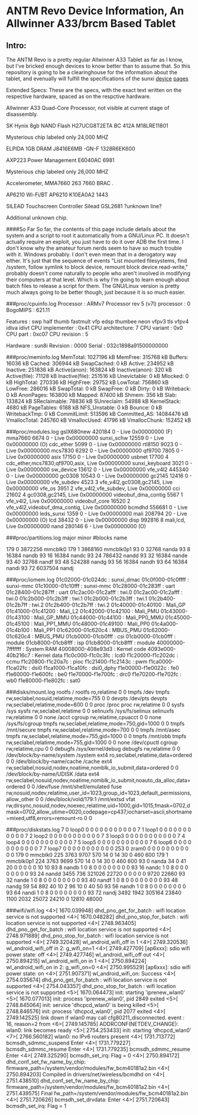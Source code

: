 ANTM Revo Device Information, An Allwinner A33/brcm Based Tablet
================================================================

Intro:
------
The ANTM Revo is a pretty regular Allwinner A33 Tablet as far as I know, but
I've bricked enough devices to know better than to assume that. So this
repository is going to be a clearinghouse for the information about the tablet,
and evenually will fulfill the specifications of the sunxi
[device](http://linux-sunxi.org/New_Device_howto)
[pages](http://linux-sunxi.org/New_Device_page)

Extended Specs: These are the specs, with the exact text written on the
respective hardware, spaced as on the respctive hardware.

Allwinner A33 Quad-Core Processor, not visible at current stage of
disassembly.

SK Hynix 8gb NAND Flash
				H27UCG8T2ETA
				BC      412A
				M18LRE11801

Mysterious chip labeled only
				24,000
				MHZ

ELPIDA 1GB DRAM
				J8416E6MB
				-GN-F
				1328R6EK600

AXP223 Power Management
				E6040AC 6981

Mysterious chip labeled only
				26,000
				 MHZ

Accelerometer, MMA7660
				263
				7660
				BRAC
				.

AP6210 Wi-Fi/BT
				AP6210
				K10EA0A2
				1443

SILEAD Touchscreen Controller
				Silead
				GSL2681
				?unknown line?

Additional unknown chip.


####So Far
So far, the contents of this page include details about the system and a script
to root it automatically from a GNU/Linux PC. It doesn't actually require an
exploit, you just have to do it over ADB the first time. I don't know why the
amateur forum nerds seem to have so much trouble with it. Windows probably. I
don't even mean that in a derogatory way either. It's just that the sequence of
events "List mounted filesystems, find /system, follow symlink to block device,
remount block device read-write," probably doesn't come naturally to people
who aren't involved in modifying their computers at that level. Which is why I'm
going to learn enough about batch files to release a script for them. The
GNU/Linux version is pretty much always going to be better though, just because
it is so much easier.


###proc/cpuinfo.log
Processor	: ARMv7 Processor rev 5 (v7l)
processor	: 0
BogoMIPS	: 621.11

Features	: swp half thumb fastmult vfp edsp thumbee neon vfpv3 tls vfpv4 idiva idivt
CPU implementer	: 0x41
CPU architecture: 7
CPU variant	: 0x0
CPU part	: 0xc07
CPU revision	: 5

Hardware	: sun8i
Revision	: 0000
Serial		: 032c1898a91500000000

###proc/meminfo.log
MemTotal:        1027196 kB
MemFree:          315768 kB
Buffers:           16036 kB
Cached:           306944 kB
SwapCached:            0 kB
Active:           234952 kB
Inactive:         251836 kB
Active(anon):     163824 kB
Inactive(anon):      320 kB
Active(file):      71128 kB
Inactive(file):   251516 kB
Unevictable:           0 kB
Mlocked:               0 kB
HighTotal:        270336 kB
HighFree:          29752 kB
LowTotal:         756860 kB
LowFree:          286016 kB
SwapTotal:             0 kB
SwapFree:              0 kB
Dirty:                 0 kB
Writeback:             0 kB
AnonPages:        163800 kB
Mapped:            87400 kB
Shmem:               356 kB
Slab:             133824 kB
SReclaimable:      78836 kB
SUnreclaim:        54988 kB
KernelStack:        4680 kB
PageTables:         6188 kB
NFS_Unstable:          0 kB
Bounce:                0 kB
WritebackTmp:          0 kB
CommitLimit:      513596 kB
Committed_AS:   14084476 kB
VmallocTotal:     245760 kB
VmallocUsed:       41796 kB
VmallocChunk:     152452 kB

###proc/modules.log
gslX680new 420184 0 - Live 0x00000000 (F)
mma7660 6674 0 - Live 0x00000000
sunxi_schw 12559 0 - Live 0x00000000 (O)
cdc_ether 5099 0 - Live 0x00000000
rtl8150 9023 0 - Live 0x00000000
mcs7830 6292 0 - Live 0x00000000
qf9700 7805 0 - Live 0x00000000
asix 17150 0 - Live 0x00000000
usbnet 17700 4 cdc_ether,mcs7830,qf9700,asix, Live 0x00000000
sunxi_keyboard 3021 0 - Live 0x00000000
sw_device 13612 0 - Live 0x00000000
vfe_v4l2 445340 0 - Live 0x00000000
gc0308 10543 0 - Live 0x00000000
gc2145 12416 0 - Live 0x00000000
vfe_subdev 4523 3 vfe_v4l2,gc0308,gc2145, Live 0x00000000
vfe_os 3951 2 vfe_v4l2,vfe_subdev, Live 0x00000000
cci 21602 4 gc0308,gc2145, Live 0x00000000
videobuf_dma_contig 5567 1 vfe_v4l2, Live 0x00000000
videobuf_core 16520 2 vfe_v4l2,videobuf_dma_contig, Live 0x00000000
bcmdhd 556681 0 - Live 0x00000000
leds_sunxi 1359 0 - Live 0x00000000
mali 208794 20 - Live 0x00000000 (O)
lcd 38432 0 - Live 0x00000000
disp 992816 8 mali,lcd, Live 0x00000000
nand 280146 6 - Live 0x00000000 (O)

###proc/partitions.log
major minor  #blocks  name

 179        0    3872256 mmcblk0
 179        1    3868160 mmcblk0p1
  93        0      32768 nanda
  93        8      16384 nandb
  93       16      16384 nandc
  93       24     786432 nandd
  93       32      16384 nande
  93       40      32768 nandf
  93       48     524288 nandg
  93       56      16384 nandh
  93       64      16384 nandi
  93       72    6037504 nandj

###proc/iomem.log
01c02000-01c024dc : sunxi_dmac
01c0f000-01c0ffff : sunxi-mmc
01c10000-01c10fff : sunxi-mmc
01c28000-01c283ff : uart
01c28400-01c287ff : uart
01c2ac00-01c2afff : twi.0
  01c2ac00-01c2afff : twi.0
01c2b000-01c2b3ff : twi.1
  01c2b000-01c2b3ff : twi.1
01c2b400-01c2b7ff : twi.2
  01c2b400-01c2b7ff : twi.2
01c40000-01c40100 : Mali_GP
01c41000-01c41200 : Mali_L2
01c42000-01c42100 : Mali_PMU
01c43000-01c43100 : Mali_GP_MMU
01c44000-01c44100 : Mali_PP0_MMU
01c45000-01c45100 : Mali_PP1_MMU
01c48000-01c49100 : Mali_PP0
01c4a000-01c4b100 : Mali_PP1
01c62000-01c620c4 : MBUS_PMU
  01c62000-01c620c4 : MBUS_PMU
01cb0000-01cb0fff : csi
  01cb0000-01cb0fff : module
01cb8000-01cb8fff : isp
  01cb8000-01cb8fff : module
40000000-7fffffff : System RAM
  40008000-408e93d3 : Kernel code
  4093e000-40b216c7 : Kernel data
f1c0c000-f1c0c3fc : lcd0
f1c20000-f1c202dc : ccmu
f1c20800-f1c20a7c : pioc
f1c21400-f1c2143c : pwm
f1ca0000-f1ca02fc : dsi0
f1ca1000-f1ca10fc : dsi0_dphy
f1e00000-f1e0022c : fe0
f1e60000-f1e600fc : be0
f1e70000-f1e700fc : drc0
f1e70200-f1e702fc : wb0
f1e80000-f1e802fc : sat0

###disks/mount.log
rootfs / rootfs ro,relatime 0 0
tmpfs /dev tmpfs rw,seclabel,nosuid,relatime,mode=755 0 0
devpts /dev/pts devpts rw,seclabel,relatime,mode=600 0 0
proc /proc proc rw,relatime 0 0
sysfs /sys sysfs rw,seclabel,relatime 0 0
selinuxfs /sys/fs/selinux selinuxfs rw,relatime 0 0
none /acct cgroup rw,relatime,cpuacct 0 0
none /sys/fs/cgroup tmpfs rw,seclabel,relatime,mode=750,gid=1000 0 0
tmpfs /mnt/secure tmpfs rw,seclabel,relatime,mode=700 0 0
tmpfs /mnt/asec tmpfs rw,seclabel,relatime,mode=755,gid=1000 0 0
tmpfs /mnt/obb tmpfs rw,seclabel,relatime,mode=755,gid=1000 0 0
none /dev/cpuctl cgroup rw,relatime,cpu 0 0
debugfs /sys/kernel/debug debugfs rw,relatime 0 0
/dev/block/by-name/system /system ext4 ro,seclabel,relatime,data=ordered 0 0
/dev/block/by-name/cache /cache ext4 rw,seclabel,nosuid,nodev,noatime,nomblk_io_submit,data=ordered 0 0
/dev/block/by-name/UDISK /data ext4 rw,seclabel,nosuid,nodev,noatime,nomblk_io_submit,noauto_da_alloc,data=ordered 0 0
/dev/fuse /mnt/shell/emulated fuse rw,nosuid,nodev,relatime,user_id=1023,group_id=1023,default_permissions,allow_other 0 0
/dev/block/vold/179:1 /mnt/extsd vfat rw,dirsync,nosuid,nodev,noexec,relatime,uid=1000,gid=1015,fmask=0702,dmask=0702,allow_utime=0020,codepage=cp437,iocharset=ascii,shortname=mixed,utf8,errors=remount-ro 0 0

###proc/diskstats.log
   7       0 loop0 0 0 0 0 0 0 0 0 0 0 0
   7       1 loop1 0 0 0 0 0 0 0 0 0 0 0
   7       2 loop2 0 0 0 0 0 0 0 0 0 0 0
   7       3 loop3 0 0 0 0 0 0 0 0 0 0 0
   7       4 loop4 0 0 0 0 0 0 0 0 0 0 0
   7       5 loop5 0 0 0 0 0 0 0 0 0 0 0
   7       6 loop6 0 0 0 0 0 0 0 0 0 0 0
   7       7 loop7 0 0 0 0 0 0 0 0 0 0 0
 253       0 zram0 0 0 0 0 0 0 0 0 0 0 0
 179       0 mmcblk0 225 3763 9707 570 14 0 14 30 0 460 600
 179       1 mmcblk0p1 224 3763 9699 570 14 0 14 30 0 460 600
  93       0 nanda 34 0 41 20 0 0 0 0 0 10 10
  93       8 nandb 1 0 8 0 0 0 0 0 0 0 0
  93      16 nandc 1 0 8 0 0 0 0 0 0 0 0
  93      24 nandd 3455 736 321026 22720 0 0 0 0 0 9720 22660
  93      32 nande 1 0 8 0 0 0 0 0 0 0 0
  93      40 nandf 1 0 8 0 0 0 0 0 0 0 0
  93      48 nandg 59 54 892 40 10 2 96 10 0 40 50
  93      56 nandh 1 0 8 0 0 0 0 0 0 0 0
  93      64 nandi 1 0 8 0 0 0 0 0 0 0 0
  93      72 nandj 3492 1942 305164 23840 1100 2032 25072 24210 0 12810 48000

###wifi/wifi.log
<4>[ 1670.039948] dhd_pno_get_for_batch : wifi location service is not supported
<4>[ 1670.048282] dhd_pno_stop_for_batch : wifi location service is not supported
<4>[ 2748.963405] dhd_pno_get_for_batch : wifi location service is not supported
<4>[ 2748.971889] dhd_pno_stop_for_batch : wifi location service is not supported
<4>[ 2749.320428] wl_android_wifi_off in 1
<4>[ 2749.320536] wl_android_wifi_off in 2: g_wifi_on=1
<4>[ 2749.427709] [ap6xxx]: sdio wifi power state: off
<4>[ 2749.427746] wl_android_wifi_off out
<4>[ 2750.894215] wl_android_wifi_on in 1
<4>[ 2750.894224] wl_android_wifi_on in 2: g_wifi_on=0
<4>[ 2750.995529] [ap6xxx]: sdio wifi power state: on
<4>[ 2751.907371] wl_android_wifi_on: Success
<4>[ 2754.035674] dhd_pno_get_for_batch : wifi location service is not supported
<4>[ 2754.043357] dhd_pno_stop_for_batch : wifi location service is not supported
<5>[ 1670.064473] init: starting 'iprenew_wlan0'
<5>[ 1670.077013] init: process 'iprenew_wlan0', pid 2849 exited
<5>[ 2748.845064] init: service 'dhcpcd_wlan0' is being killed
<5>[ 2748.846576] init: process 'dhcpcd_wlan0', pid 2077 exited
<4>[ 2749.142525] link down if wlan0 may call cfg80211_disconnected. event : 16, reason=2 from
<6>[ 2749.145785] ADDRCONF(NETDEV_CHANGE): wlan0: link becomes ready
<5>[ 2754.253433] init: starting 'dhcpcd_wlan0'
<7>[ 2766.560182] wlan0: no IPv6 routers present
<4>[ 1731.713772] bcmsdh_sdmmc_suspend Enter
<4>[ 1731.779227] bcmsdh_sdmmc_resume Enter
<4>[ 1731.779235] bcmsdh_sdmmc_resume Enter
<4>[ 2749.325290] bcmsdh_set_irq: Flag = 0
<4>[ 2750.894172] dhd_conf_set_fw_name_by_chip: firmware_path=/system/vendor/modules/fw_bcm40181a2.bin
<4>[ 2750.894203] Compiled in drivers/net/wireless/bcmdhd on
<4>[ 2751.438510] dhd_conf_set_fw_name_by_chip: firmware_path=/system/vendor/modules/fw_bcm40181a2.bin
<4>[ 2751.439575] Final fw_path=/system/vendor/modules/fw_bcm40181a2.bin
<4>[ 2751.720626] bcmsdh_set_drvdata: Enter
<4>[ 2751.720643] bcmsdh_set_irq: Flag = 1
